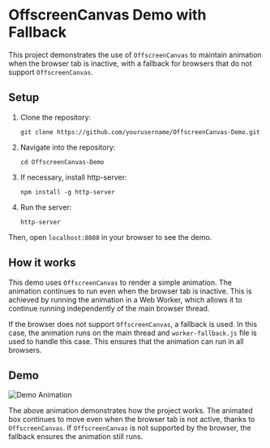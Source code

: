 # OffscreenCanvas Demo with Fallback

This project demonstrates the use of `OffscreenCanvas` to maintain animation when the browser tab is inactive, with a fallback for browsers that do not support `OffscreenCanvas`.

## Setup

1. Clone the repository:
    ```
    git clone https://github.com/yourusername/OffscreenCanvas-Demo.git
    ```
2. Navigate into the repository:
    ```
    cd OffscreenCanvas-Demo
    ```
3. If necessary, install http-server:
    ```
    npm install -g http-server
    ```
4. Run the server:
    ```
    http-server
    ```

Then, open `localhost:8080` in your browser to see the demo.

## How it works

This demo uses `OffscreenCanvas` to render a simple animation. The animation continues to run even when the browser tab is inactive. This is achieved by running the animation in a Web Worker, which allows it to continue running independently of the main browser thread.

If the browser does not support `OffscreenCanvas`, a fallback is used. In this case, the animation runs on the main thread and `worker-fallback.js` file is used to handle this case. This ensures that the animation can run in all browsers.

## Demo

![Demo Animation](https://i.ibb.co/nnsDLSd/demo.gif)

The above animation demonstrates how the project works. The animated box continues to move even when the browser tab is not active, thanks to `OffscreenCanvas`. If `OffscreenCanvas` is not supported by the browser, the fallback ensures the animation still runs.